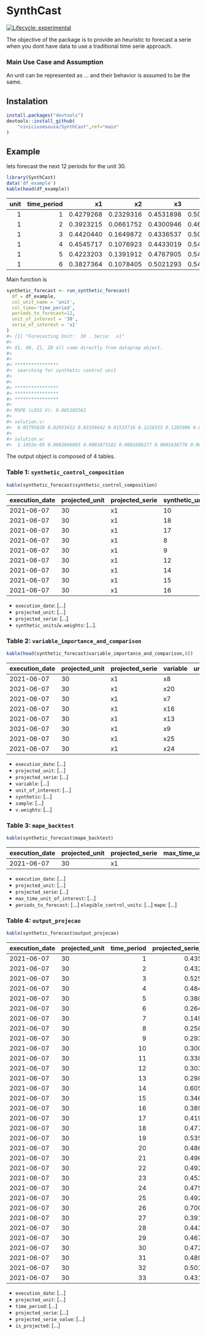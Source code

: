
<!-- README.md is generated from README.Rmd. Please edit that file -->

# SynthCast

<!-- badges: start -->

[![Lifecycle:
experimental](https://img.shields.io/badge/lifecycle-experimental-orange.svg)](https://lifecycle.r-lib.org/articles/stages.html#experimental)
<!-- badges: end -->

The objective of the package is to provide an heuristic to forecast a
serie when you dont have data to use a traditional time serie approach.

### Main Use Case and Assumption

An unit can be represented as … and their behavior is assumed to be the
same.

## Instalation

``` r
install.packages("devtools") 
devtools::install_github(
    "viniciusmsousa/SynthCast",ref="main"
)
```

## Example

lets forecast the next 12 periods for the unit 30.

``` r
library(SynthCast)
data('df_example')
kable(head(df_example)) 
```

| unit | time\_period |        x1 |        x2 |        x3 |        x4 |        x5 |  x6 |        x7 |        x8 |        x9 |       x10 |       x11 |       x12 |       x13 |       x14 |       x15 |       x16 |       x17 | x18 |       x19 |       x20 |       x21 | x22 |       x23 |       x24 |       x25 | x26 |       x27 |       x28 |
|-----:|-------------:|----------:|----------:|----------:|----------:|----------:|----:|----------:|----------:|----------:|----------:|----------:|----------:|----------:|----------:|----------:|----------:|----------:|----:|----------:|----------:|----------:|----:|----------:|----------:|----------:|----:|----------:|----------:|
|    1 |            1 | 0.4279268 | 0.2329316 | 0.4531898 | 0.5010649 | 0.0140657 | 0.5 | 0.0103704 | 0.0126492 | 0.0061209 | 0.0016722 | 0.0020701 | 0.0229175 | 0.1717596 | 0.0028440 | 0.2961483 | 0.2777202 | 0.0179579 | 0.5 | 0.0186335 | 0.0196256 | 0.0140659 | 0.5 | 0.0191083 | 0.0193874 | 0.0280014 | 0.5 | 0.0062926 | 0.0193874 |
|    1 |            2 | 0.3923215 | 0.0661752 | 0.4300946 | 0.4639223 | 0.1523873 | 0.5 | 0.0167901 | 0.1340623 | 0.0940312 | 0.0016722 | 0.0063536 | 0.0896040 | 0.1362349 | 0.0028440 | 0.2961483 | 0.2352990 | 0.1657939 | 0.5 | 0.1428571 | 0.1479287 | 0.1589145 | 0.5 | 0.1974522 | 0.1750037 | 0.1949374 | 0.5 | 0.0181592 | 0.1750037 |
|    1 |            3 | 0.4420440 | 0.1649872 | 0.4336537 | 0.5034269 | 0.2919640 | 0.5 | 0.0395062 | 0.2602215 | 0.1796289 | 0.0016722 | 0.0137895 | 0.1695727 | 0.1045988 | 0.0028440 | 0.2961483 | 0.2088865 | 0.3180237 | 0.5 | 0.3167702 | 0.2890312 | 0.3442300 | 0.5 | 0.3949045 | 0.3201550 | 0.2198580 | 0.5 | 0.0167533 | 0.3201550 |
|    1 |            4 | 0.4545717 | 0.1076923 | 0.4433019 | 0.5427364 | 0.4315704 | 0.5 | 0.0501235 | 0.3791298 | 0.2685505 | 0.0016722 | 0.0172917 | 0.2420208 | 0.0822586 | 0.0028440 | 0.2961483 | 0.1556901 | 0.4694968 | 0.5 | 0.4223602 | 0.4250857 | 0.5346481 | 0.5 | 0.5859873 | 0.4600435 | 0.2291281 | 0.5 | 0.0072638 | 0.4600435 |
|    1 |            5 | 0.4223203 | 0.1391912 | 0.4767905 | 0.5474351 | 0.5673960 | 0.5 | 0.0501235 | 0.4999604 | 0.3522328 | 0.1638796 | 0.0279551 | 0.3139178 | 0.0689121 | 0.2787148 | 0.0835851 | 0.1119981 | 0.6177005 | 0.5 | 0.6149068 | 0.5627327 | 0.7247700 | 0.5 | 0.7834395 | 0.5979929 | 0.2351954 | 0.5 | 0.0072638 | 0.5979929 |
|    1 |            6 | 0.3827364 | 0.1078405 | 0.5021293 | 0.5456524 | 0.6992290 | 0.5 | 0.0688889 | 0.6161397 | 0.4334900 | 0.3311037 | 0.0335161 | 0.3829171 | 0.0602702 | 0.2787148 | 0.0835851 | 0.0985164 | 0.7600335 | 0.5 | 0.7826087 | 0.6957559 | 0.9102858 | 0.5 | 0.9745223 | 0.7413431 | 0.2458748 | 0.5 | 0.0072638 | 0.7413431 |

Main function is

``` r
synthetic_forecast <- run_synthetic_forecast(
  df = df_example,
  col_unit_name = 'unit',
  col_time='time_period',
  periods_to_forecast=12,
  unit_of_interest = '30',
  serie_of_interest = 'x1'
)
#> [1] "Forecasting Unit:  30 . Serie:  x1"
#> 
#> X1, X0, Z1, Z0 all come directly from dataprep object.
#> 
#> 
#> **************** 
#>  searching for synthetic control unit  
#>  
#> 
#> **************** 
#> **************** 
#> **************** 
#> 
#> MSPE (LOSS V): 0.005105562 
#> 
#> solution.v:
#>  0.03795838 0.02953412 0.03356642 0.01533716 0.1226315 0.1285906 0.05816525 0.02318678 0.01465216 0.01080646 0.06187415 0.0289542 0.01702719 0.08006876 0.009607601 0.01627082 0.1278952 0.02615566 0.01342692 0.04431671 0.04468165 0.01097563 0.04431671 
#> 
#> solution.w:
#>  1.1452e-05 0.0002666085 0.0001873182 0.0002686277 0.0001636778 0.0003347625 0.0004905744 0.0005939929 0.0005203545 0.5502766 4.8739e-06 0.0007708196 0.0003844661 0.001002508 0.000803214 0.000999687 0.1285913 0.3143298
```

The output object is composed of 4 tables.

### Table 1: `synthetic_control_composition`

``` r
kable(synthetic_forecast$synthetic_control_composition)
```

| execution\_date | projected\_unit | projected\_serie | synthetic\_units | w.weights |
|:----------------|:----------------|:-----------------|:-----------------|----------:|
| 2021-06-07      | 30              | x1               | 10               |     0.550 |
| 2021-06-07      | 30              | x1               | 18               |     0.314 |
| 2021-06-07      | 30              | x1               | 17               |     0.129 |
| 2021-06-07      | 30              | x1               | 8                |     0.001 |
| 2021-06-07      | 30              | x1               | 9                |     0.001 |
| 2021-06-07      | 30              | x1               | 12               |     0.001 |
| 2021-06-07      | 30              | x1               | 14               |     0.001 |
| 2021-06-07      | 30              | x1               | 15               |     0.001 |
| 2021-06-07      | 30              | x1               | 16               |     0.001 |

-   `execution_date`: \[…\]
-   `projected_unit`: \[…\]
-   `projected_serie`: \[…\]
-   `synthetic_units`/`w.weights`: \[…\].

### Table 2: `variable_importance_and_comparison`

``` r
kable(head(synthetic_forecast$variable_importance_and_comparison,8))
```

| execution\_date | projected\_unit | projected\_serie | variable | unit\_of\_interest | synthetic | sample | v.weights |
|:----------------|:----------------|:-----------------|:---------|-------------------:|----------:|-------:|----------:|
| 2021-06-07      | 30              | x1               | x8       |              0.474 |     0.550 |  0.567 |     0.129 |
| 2021-06-07      | 30              | x1               | x20      |              0.537 |     0.613 |  0.630 |     0.128 |
| 2021-06-07      | 30              | x1               | x7       |              0.110 |     0.099 |  0.088 |     0.123 |
| 2021-06-07      | 30              | x1               | x16      |              0.289 |     0.192 |  0.168 |     0.080 |
| 2021-06-07      | 30              | x1               | x13      |              0.237 |     0.145 |  0.116 |     0.062 |
| 2021-06-07      | 30              | x1               | x9       |              0.443 |     0.441 |  0.433 |     0.058 |
| 2021-06-07      | 30              | x1               | x25      |              0.517 |     0.370 |  0.317 |     0.045 |
| 2021-06-07      | 30              | x1               | x24      |              0.729 |     0.709 |  0.699 |     0.044 |

-   `execution_date`: \[…\]
-   `projected_unit`: \[…\]
-   `projected_serie`: \[…\]
-   `variable`: \[…\]
-   `unit_of_interest`: \[…\]
-   `synthetic`: \[…\]
-   `sample`: \[…\]
-   `v.weights`: \[…\]

### Table 3: `mape_backtest`

``` r
kable(synthetic_forecast$mape_backtest)
```

| execution\_date | projected\_unit | projected\_serie | max\_time\_unit\_of\_interest | periods\_to\_forecast | elegible\_control\_units | number\_control\_units |     mape |
|:----------------|:----------------|:-----------------|------------------------------:|----------------------:|-------------------------:|-----------------------:|---------:|
| 2021-06-07      | 30              | x1               |                            21 |                    12 |                       17 |                      9 | 13.00928 |

-   `execution_date`: \[…\]
-   `projected_unit`: \[…\]
-   `projected_serie`: \[…\]
-   `max_time_unit_of_interest`: \[…\]
-   `periods_to_forecast`: \[…\] `elegible_control_units`: \[…\] `mape`:
    \[…\]

### Table 4: `output_projecao`

``` r
kable(synthetic_forecast$output_projecao)
```

| execution\_date | projected\_unit | time\_period | projected\_serie\_value | is\_projected | projected\_serie |
|:----------------|:----------------|-------------:|------------------------:|--------------:|:-----------------|
| 2021-06-07      | 30              |            1 |               0.4354680 |             0 | x1               |
| 2021-06-07      | 30              |            2 |               0.4321821 |             0 | x1               |
| 2021-06-07      | 30              |            3 |               0.5256354 |             0 | x1               |
| 2021-06-07      | 30              |            4 |               0.4840789 |             0 | x1               |
| 2021-06-07      | 30              |            5 |               0.3801790 |             0 | x1               |
| 2021-06-07      | 30              |            6 |               0.2640425 |             0 | x1               |
| 2021-06-07      | 30              |            7 |               0.1495329 |             0 | x1               |
| 2021-06-07      | 30              |            8 |               0.2581808 |             0 | x1               |
| 2021-06-07      | 30              |            9 |               0.2937315 |             0 | x1               |
| 2021-06-07      | 30              |           10 |               0.3000216 |             0 | x1               |
| 2021-06-07      | 30              |           11 |               0.3381660 |             0 | x1               |
| 2021-06-07      | 30              |           12 |               0.3035805 |             0 | x1               |
| 2021-06-07      | 30              |           13 |               0.2989308 |             0 | x1               |
| 2021-06-07      | 30              |           14 |               0.6051545 |             0 | x1               |
| 2021-06-07      | 30              |           15 |               0.3462337 |             0 | x1               |
| 2021-06-07      | 30              |           16 |               0.3895760 |             0 | x1               |
| 2021-06-07      | 30              |           17 |               0.4199159 |             0 | x1               |
| 2021-06-07      | 30              |           18 |               0.4777851 |             0 | x1               |
| 2021-06-07      | 30              |           19 |               0.5354843 |             0 | x1               |
| 2021-06-07      | 30              |           20 |               0.4860005 |             0 | x1               |
| 2021-06-07      | 30              |           21 |               0.4963447 |             0 | x1               |
| 2021-06-07      | 30              |           22 |               0.4928737 |             1 | x1               |
| 2021-06-07      | 30              |           23 |               0.4534551 |             1 | x1               |
| 2021-06-07      | 30              |           24 |               0.4750725 |             1 | x1               |
| 2021-06-07      | 30              |           25 |               0.4928884 |             1 | x1               |
| 2021-06-07      | 30              |           26 |               0.7005200 |             1 | x1               |
| 2021-06-07      | 30              |           27 |               0.3911140 |             1 | x1               |
| 2021-06-07      | 30              |           28 |               0.4438282 |             1 | x1               |
| 2021-06-07      | 30              |           29 |               0.4673172 |             1 | x1               |
| 2021-06-07      | 30              |           30 |               0.4722184 |             1 | x1               |
| 2021-06-07      | 30              |           31 |               0.4898868 |             1 | x1               |
| 2021-06-07      | 30              |           32 |               0.5014260 |             1 | x1               |
| 2021-06-07      | 30              |           33 |               0.4313357 |             1 | x1               |

-   `execution_date`: \[…\]
-   `projected_unit`: \[…\]
-   `time_period`: \[…\]
-   `projected_serie`: \[…\]
-   `projected_serie_value`: \[…\]
-   `is_projected`: \[…\]
